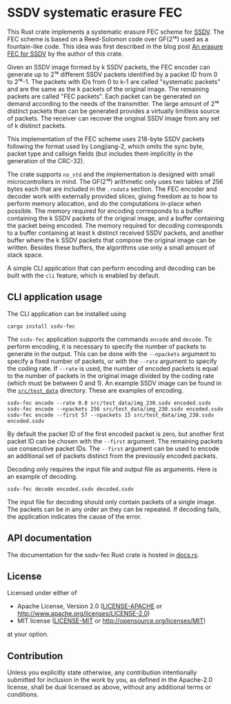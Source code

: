 # SSDV systematic erasure FEC

This Rust crate implements a systematic erasure FEC scheme for
[SSDV](https://github.com/fsphil/ssdv). The FEC scheme is based on a
Reed-Solomon code over GF(2¹⁶) used as a fountain-like code. This idea was first
described in the blog post
[An erasure FEC for SSDV](https://destevez.net/2023/05/an-erasure-fec-for-ssdv/)
by the author of this crate.

Given an SSDV image formed by k SSDV packets, the FEC encoder can generate up to
2¹⁶ different SSDV packets identified by a packet ID from 0 to 2¹⁶-1. The
packets with IDs from 0 to k-1 are called "systematic packets" and are the
same as the k packets of the original image. The remaining packets are called
"FEC packets". Each packet can be generated on demand according to the needs of
the transmitter. The large amount of 2¹⁶ distinct packets than can be generated
provides a virtually limitless source of packets. The receiver can recover the
original SSDV image from any set of k distinct packets.

This implementation of the FEC scheme uses 218-byte SSDV packets following the
format used by Longjiang-2, which omits the sync byte, packet type and callsign
fields (but includes them implicitly in the generation of the CRC-32).

The crate supports `no_std` and the implementation is designed with small
microcontrollers in mind. The GF(2¹⁶) arithmetic only uses two tables of 256
bytes each that are included in the `.rodata` section. The FEC encoder and
decoder work with externally provided slices, giving freedom as to how to
perform memory allocation, and do the computations in-place when possible. The
memory required for encoding corresponds to a buffer containing the k SSDV
packets of the original image, and a buffer containing the packet being
encoded. The memory required for decoding corresponds to a buffer containing at
least k distinct received SSDV packets, and another buffer where the k SSDV
packets that compose the original image can be written. Besides these buffers,
the algorithms use only a small amount of stack space.

A simple CLI application that can perform encoding and decoding can be built
with the `cli` feature, which is enabled by default.

## CLI application usage

The CLI application can be installed using

```
cargo install ssdv-fec
```

The `ssdv-fec` application supports the commands `encode` and `decode`. To
perform encoding, it is necessary to specify the number of packets to generate
in the output. This can be done with the `--npackets` argument to specify a
fixed number of packets, or with the `--rate` argument to specify the coding
rate. If `--rate` is used, the number of encoded packets is equal to the number
of packets in the original image divided by the coding rate (which must be
between 0 and 1). An example SSDV image can be found in the
[`src/test_data`](src/test_data) directory. These are examples of encoding.

```
ssdv-fec encode --rate 0.8 src/test_data/img_230.ssdv encoded.ssdv
ssdv-fec encode --npackets 256 src/test_data/img_230.ssdv encoded.ssdv
ssdv-fec encode --first 57 --npackets 15 src/test_data/img_230.ssdv encoded.ssdv
```

By default the packet ID of the first encoded packet is zero, but another first
packet ID can be chosen with the `--first` argument. The remaining packets use
consecutive packet IDs. The `--first` argument can be used to encode an
additional set of packets distinct from the previously encoded packets.

Decoding only requires the input file and output file as arguments. Here is an
example of decoding.

```
ssdv-fec decode encoded.ssdv decoded.ssdv
```

The input file for decoding should only contain packets of a single image. The
packets can be in any order an they can be repeated. If decoding fails, the
application indicates the cause of the error.

## API documentation

The documentation for the ssdv-fec Rust crate is hosted in
[docs.rs](https://docs.rs/ssdv-fec/).

## License

Licensed under either of

 * Apache License, Version 2.0
   ([LICENSE-APACHE](LICENSE-APACHE) or http://www.apache.org/licenses/LICENSE-2.0)
 * MIT license
   ([LICENSE-MIT](LICENSE-MIT) or http://opensource.org/licenses/MIT)

at your option.

## Contribution

Unless you explicitly state otherwise, any contribution intentionally submitted
for inclusion in the work by you, as defined in the Apache-2.0 license, shall be
dual licensed as above, without any additional terms or conditions.
